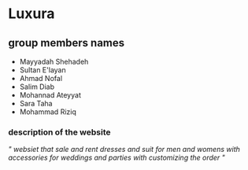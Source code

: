 # Luxura

## group members names 

- Mayyadah Shehadeh  
- Sultan E'layan
- Ahmad  Nofal 
-  Salim Diab 
-  Mohannad Ateyyat 
-  Sara Taha 
- Mohammad Riziq  

### description of the website 
_" websiet that sale and rent dresses and suit for men and womens with accessories for weddings and parties 
with customizing the order "_
